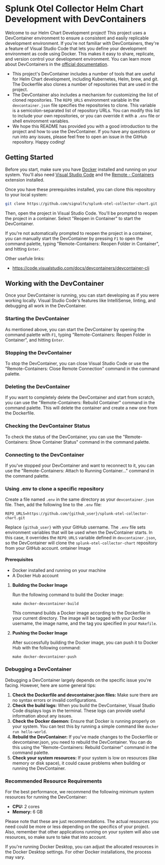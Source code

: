 # Splunk Otel Collector Helm Chart Development with DevContainers

Welcome to our Helm Chart Development project! This project uses a DevContainer environment to ensure a consistent and easily replicable development environment. If you're not familiar with DevContainers, they're a feature of Visual Studio Code that lets you define your development environment as code using Docker. This makes it easy to share, replicate, and version control your development environment. You can learn more about DevContainers in the [official documentation](https://code.visualstudio.com/docs/remote/containers).
- This project's DevContainer includes a number of tools that are useful for Helm Chart development, including Kubernetes, Helm, brew, and git. The Dockerfile also clones a number of repositories that are used in the project.
- The DevContainer also includes a mechanism for customizing the list of cloned repositories. The `REPO_URLS` environment variable in the `devcontainer.json` file specifies the repositories to clone. This variable is a semicolon-separated list of repository URLs. You can modify this list to include your own repositories, or you can override it with a `.env` file or shell environment variables.
- We hope this README has provided you with a good introduction to the project and how to use the DevContainer. If you have any questions or run into any issues, please feel free to open an issue in the GitHub repository. Happy coding!

## Getting Started

Before you start, make sure you have [Docker](https://www.docker.com/get-started) installed and running on your system. You'll also need [Visual Studio Code](https://code.visualstudio.com/download) and the [Remote - Containers](https://marketplace.visualstudio.com/items?itemName=ms-vscode-remote.remote-containers) extension installed.

Once you have these prerequisites installed, you can clone this repository to your local system:

```bash
git clone https://github.com/signalfx/splunk-otel-collector-chart.git
```

Then, open the project in Visual Studio Code. You'll be prompted to reopen the project in a container. Select "Reopen in Container" to start the DevContainer.

If you're not automatically prompted to reopen the project in a container, you can manually start the DevContainer by pressing `F1` to open the command palette, typing "Remote-Containers: Reopen Folder in Container", and hitting `Enter`.

Other usefule links:
- https://code.visualstudio.com/docs/devcontainers/devcontainer-cli

## Working with the DevContainer

Once your DevContainer is running, you can start developing as if you were working locally. Visual Studio Code's features like IntelliSense, linting, and debugging all work in the DevContainer.

### Starting the DevContainer

As mentioned above, you can start the DevContainer by opening the command palette with `F1`, typing "Remote-Containers: Reopen Folder in Container", and hitting `Enter`.

### Stopping the DevContainer

To stop the DevContainer, you can close Visual Studio Code or use the "Remote-Containers: Close Remote Connection" command in the command palette.

### Deleting the DevContainer

If you want to completely delete the DevContainer and start from scratch, you can use the "Remote-Containers: Rebuild Container" command in the command palette. This will delete the container and create a new one from the Dockerfile.

### Checking the DevContainer Status

To check the status of the DevContainer, you can use the "Remote-Containers: Show Container Status" command in the command palette.

### Connecting to the DevContainer

If you've stopped your DevContainer and want to reconnect to it, you can use the "Remote-Containers: Attach to Running Container..." command in the command palette.

### Using .env to clone a specific repository

Create a file named `.env` in the same directory as your `devcontainer.json` file. Then, add the following line to the `.env` file:

```
REPO_URLS=https://github.com/{github_user}/splunk-otel-collector-chart.git
```

Replace `{github_user}` with your GitHub username. The `.env` file sets environment variables that will be used when the DevContainer starts. In this case, it overrides the `REPO_URLS` variable defined in `devcontainer.json`, so the DevContainer will clone the `splunk-otel-collector-chart` repository from your GitHub account.
ontainer Image

#### Prerequisites

- Docker installed and running on your machine
- A Docker Hub account

1. **Building the Docker Image**

   Run the following command to build the Docker image:

   ```
   make docker-devcontainer-build
   ```

   This command builds a Docker image according to the Dockerfile in your current directory. The image will be tagged with your Docker username, the image name, and the tag you specified in your `Makefile`.

2. **Pushing the Docker Image**

   After successfully building the Docker image, you can push it to Docker Hub with the following command:

   ```
   make docker-devcontainer-push
   ```

### Debugging a DevContainer

Debugging a DevContainer largely depends on the specific issue you're facing. However, here are some general tips:

1. **Check the Dockerfile and devcontainer.json files:** Make sure there are no syntax errors or invalid configurations.
2. **Check the build logs:** When you build the DevContainer, Visual Studio Code displays logs in the terminal. These logs can provide useful information about any issues.
3. **Check the Docker daemon:** Ensure that Docker is running properly on your system. You can test this by running a simple command like `docker run hello-world`.
4. **Rebuild the DevContainer:** If you've made changes to the Dockerfile or devcontainer.json, you need to rebuild the DevContainer. You can do this using the "Remote-Containers: Rebuild Container" command in the command palette.
5. **Check your system resources:** If your system is low on resources (like memory or disk space), it could cause problems when building or running the DevContainer.

### Recommended Resource Requirements

For the best performance, we recommend the following minimum system resources for running the DevContainer:

- **CPU:** 2 cores
- **Memory:** 6 GB

Please note that these are just recommendations. The actual resources you need could be more or less depending on the specifics of your project. Also, remember that other applications running on your system will also use resources, so make sure to take that into account.

If you're running Docker Desktop, you can adjust the allocated resources in the Docker Desktop settings. For other Docker installations, the process may vary.

